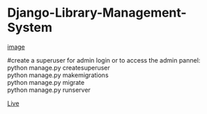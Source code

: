 # Django-Library-Management-System
[image](https://1drv.ms/i/s!AifRP6CFpU60iJMv_ZdC6AaO683GCg?e=SzsCYq)


#create a superuser for admin login or to access the admin pannel:
<br>
 python manage.py createsuperuser
<br>
python manage.py makemigrations
<br>
python manage.py migrate
<br>
python manage.py runserver

[Live](https://libproj-1.sujeetdeore777.repl.co)



